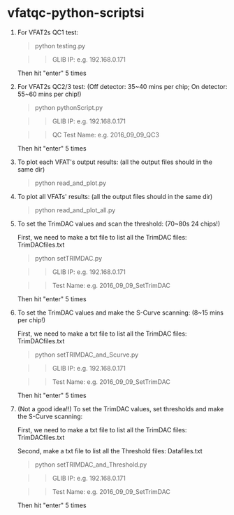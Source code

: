 # vfatqc-python-scriptsi

1. For VFAT2s QC1 test:
   
	> python testing.py

	>> GLIB IP: e.g. 192.168.0.171

	Then hit "enter" 5 times 

2. For VFAT2s QC2/3 test: (Off detector: 35~40 mins per chip; On detector: 55~60 mins per chip!)
   
	> python pythonScript.py

	>> GLIB IP: e.g. 192.168.0.171

	>> QC Test Name: e.g. 2016_09_09_QC3

	Then hit "enter" 5 times 

3. To plot each VFAT's output results: (all the output files should in the same dir)
   
	> python read_and_plot.py

4. To plot all VFATs' results: (all the output files should in the same dir)
   
	> python read_and_plot_all.py

5. To set the TrimDAC values and scan the threshold: (70~80s 24 chips!) 
   
	First, we need to make a txt file to list all the TrimDAC files: TrimDACfiles.txt
   
	> python setTRIMDAC.py

	>> GLIB IP:  e.g. 192.168.0.171

	>> Test Name: e.g. 2016_09_09_SetTrimDAC

	Then hit "enter" 5 times 

6. To set the TrimDAC values and make the S-Curve scanning: (8~15 mins per chip!)
   
	First, we need to make a txt file to list all the TrimDAC files: TrimDACfiles.txt
   
	> python setTRIMDAC_and_Scurve.py

	>> GLIB IP:  e.g. 192.168.0.171

	>> Test Name: e.g. 2016_09_09_SetTrimDAC

	Then hit "enter" 5 times 

7. (Not a good idea!!) To set the TrimDAC values, set thresholds and make the S-Curve scanning:
   
	First, we need to make a txt file to list all the TrimDAC files: TrimDACfiles.txt

	Second, make a txt file to list all the Threshold files: Datafiles.txt
   
	> python setTRIMDAC_and_Threshold.py

	>> GLIB IP:  e.g. 192.168.0.171

	>> Test Name: e.g. 2016_09_09_SetTrimDAC

	Then hit "enter" 5 times 





